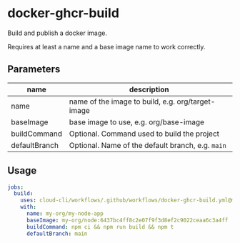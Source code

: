 # docker-ghcr-build

Build and publish a docker image.

Requires at least a name and a base image name to work correctly.

## Parameters

| name          | description                                       |
| ------------- | ------------------------------------------------- |
| name          | name of the image to build, e.g. org/target-image |
| baseImage     | base image to use, e.g. org/base-image            |
| buildCommand  | Optional. Command used to build the project       |
| defaultBranch | Optional. Name of the default branch, e.g. `main` |

## Usage

```yml
jobs:
  build:
    uses: cloud-cli/workflows/.github/workflows/docker-ghcr-build.yml@main
    with:
      name: my-org/my-node-app
      baseImage: my-org/node:6437bc4ff8c2e07f9f3d8ef2c9022ceaa6c3a4ff
      buildCommand: npm ci && npm run build && npm t
      defaultBranch: main
```
